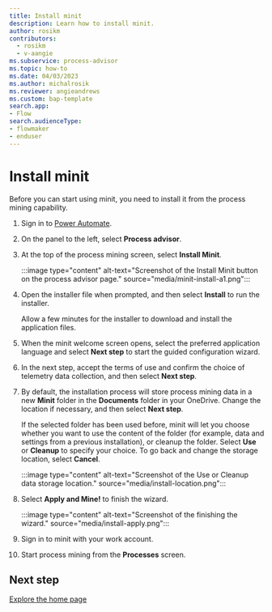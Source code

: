 ```yaml
---
title: Install minit
description: Learn how to install minit.
author: rosikm
contributors:
  - rosikm
  - v-aangie
ms.subservice: process-advisor
ms.topic: how-to
ms.date: 04/03/2023
ms.author: michalrosik
ms.reviewer: angieandrews
ms.custom: bap-template
search.app:
- Flow
search.audienceType:
- flowmaker
- enduser
---
```


# Install minit

Before you can start using minit, you need to install it from the process mining capability.

1. Sign in to [Power Automate](https://make.powerautomate.com).

1. On the panel to the left, select **Process advisor**.

1. At the top of the process mining screen, select **Install Minit**.
  
   :::image type="content" alt-text="Screenshot of the Install Minit button on the process advisor page." source="media/minit-install-a1.png":::

1. Open the installer file when prompted, and then select **Install** to run the installer.

   Allow a few minutes for the installer to download and install the application files.

1. When the minit welcome screen opens, select the preferred application language and select **Next step** to start the guided configuration wizard.

1. In the next step, accept the terms of use and confirm the choice of telemetry data collection, and then select **Next step**.

1. By default, the installation process will store process mining data in a new **Minit** folder in the **Documents** folder in your OneDrive. Change the location if necessary, and then select **Next step**.

    If the selected folder has been used before, minit will let you choose whether you want to use the content of the folder (for example, data and settings from a previous installation), or cleanup the folder. Select **Use** or **Cleanup** to specify your choice. To go back and change the storage location, select **Cancel**.

   :::image type="content" alt-text="Screenshot of the Use or Cleanup data storage location." source="media/install-location.png":::

1. Select **Apply and Mine!** to finish the wizard.

   :::image type="content" alt-text="Screenshot of the finishing the wizard." source="media/install-apply.png":::

1. Sign in to minit with your work account.

1. Start process mining from the **Processes** screen.

## Next step

[Explore the home page](process-hub.md)
